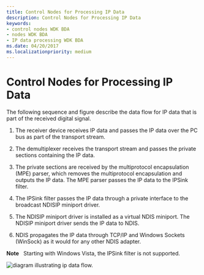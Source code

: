 ```yaml
---
title: Control Nodes for Processing IP Data
description: Control Nodes for Processing IP Data
keywords:
- control nodes WDK BDA
- nodes WDK BDA
- IP data processing WDK BDA
ms.date: 04/20/2017
ms.localizationpriority: medium
---
```


# Control Nodes for Processing IP Data





The following sequence and figure describe the data flow for IP data that is part of the received digital signal.

1.  The receiver device receives IP data and passes the IP data over the PC bus as part of the transport stream.

2.  The demultiplexer receives the transport stream and passes the private sections containing the IP data.

3.  The private sections are received by the multiprotocol encapsulation (MPE) parser, which removes the multiprotocol encapsulation and outputs the IP data. The MPE parser passes the IP data to the IPSink filter.

4.  The IPSink filter passes the IP data through a private interface to the broadcast NDISIP miniport driver.

5.  The NDISIP miniport driver is installed as a virtual NDIS miniport. The NDISIP miniport driver sends the IP data to NDIS.

6.  NDIS propagates the IP data through TCP/IP and Windows Sockets (WinSock) as it would for any other NDIS adapter.

**Note**   Starting with Windows Vista, the IPSink filter is not supported.

 

![diagram illustrating ip data flow.](images/ipdata.png)

 

 




